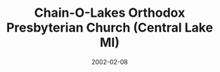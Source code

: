 ---
date: &id001 2002-02-08
end_date: null
location:
  address: 3711 Ellsworth Road
  city: Central Lake
  state: MI
minister:
- end: 2001-01-01
  name: Dale Collison
  start: 1996-12-07
  type: MISSING
- end: 2004-01-01
  name: Dale Collison
  start: 2001-01-01
  type: Pastor
- end: null
  name: Bruce Buchanan
  start: 2007-01-01
  type: Pastor
ministers:
- Dale Collison
- Dale Collison
- Bruce Buchanan
name: Chain-O-Lakes Orthodox Presbyterian Church
names:
- end: 2002-02-08
  name: Chain-O-Lakes Orthodox Presbyterian Chapel
  start: 1996-12-07
- end: null
  name: Chain-O-Lakes Orthodox Presbyterian Church
  start: 2002-02-08
origination_date: *id001
raw_data: 'MI

  Central Lake


  Chain-O-Lakes Orthodox Presbyterian Chapel (December 7, 1996-February 8, 2002)

  Chain-O-Lakes Orthodox Presbyterian Church (February 8, 2002- )

  3711 Ellsworth Road

  Org. Pastor: Dale Collison, 1996-2001

  Pastors: Dale Collison, 2001-4

  Bruce Buchanan, 2007-'
received_from: null
states:
- MI
status:
  active: true
  end_date: null
  reason: null
  received_from: null
  withdrawal_to: null
title: Chain-O-Lakes Orthodox Presbyterian Church (Central Lake MI)
year_established:
- 2002

---